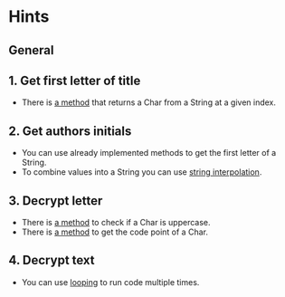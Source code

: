 # Hints

## General

## 1. Get first letter of title

- There is [a method][index] that returns a Char from a String at a given index.

## 2. Get authors initials

- You can use already implemented methods to get the first letter of a String.
- To combine values into a String you can use [string interpolation][string-interpolation].

## 3. Decrypt letter

- There is [a method][uppercase] to check if a Char is uppercase.
- There is [a method][ord] to get the code point of a Char.

## 4. Decrypt text

- You can use [looping][while] to run code multiple times.

[index]: https://crystal-lang.org/api/latest/String.html#%5B%5D%28index%3AInt%29%3AChar-instance-method
[string-interpolation]: https://crystal-lang.org/reference/latest/syntax_and_semantics/literals/string.html#interpolation
[uppercase]: https://crystal-lang.org/api/latest/Char.html#uppercase%3F%3ABool-instance-method
[ord]: https://crystal-lang.org/api/latest/Char.html#ord%3AInt32-instance-method
[while]: https://crystal-lang.org/reference/latest/syntax_and_semantics/while.html
